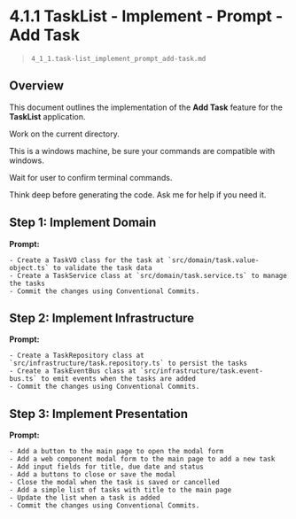 # 4.1.1  TaskList - Implement - Prompt - Add Task

> `4_1_1.task-list_implement_prompt_add-task.md`

## Overview

This document outlines the implementation of the **Add Task** feature for the **TaskList** application. 

Work on the current directory. 

This is a windows machine, be sure your commands are compatible with windows.

Wait for user to confirm terminal commands.

Think deep before generating the code. Ask me for help if you need it.

## Step 1: Implement Domain

**Prompt:**
```text 
- Create a TaskVO class for the task at `src/domain/task.value-object.ts` to validate the task data
- Create a TaskService class at `src/domain/task.service.ts` to manage the tasks
- Commit the changes using Conventional Commits.
```

## Step 2: Implement Infrastructure

**Prompt:**
```text
- Create a TaskRepository class at `src/infrastructure/task.repository.ts` to persist the tasks
- Create a TaskEventBus class at `src/infrastructure/task.event-bus.ts` to emit events when the tasks are added
- Commit the changes using Conventional Commits.
```

## Step 3: Implement Presentation

**Prompt:**
```text
- Add a button to the main page to open the modal form
- Add a web component modal form to the main page to add a new task
- Add input fields for title, due date and status
- Add a buttons to close or save the modal
- Close the modal when the task is saved or cancelled
- Add a simple list of tasks with title to the main page
- Update the list when a task is added
- Commit the changes using Conventional Commits.
```

